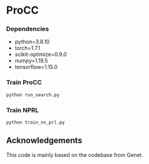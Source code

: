 # ProCC



### Dependencies

- python=3.8.10
- torch=1.7.1
- scikit-optimize=0.9.0
- numpy=1.19.5
- tensorflow=1.15.0

### Train ProCC

```cmd
python run_search.py
```

### Train NPRL

```shell
python train_nn_prl.py
```





## Acknowledgements 

This code is mainly based on the codebase from Genet. 